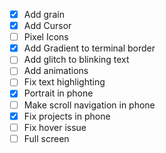 - [x] Add grain
- [x] Add Cursor
- [ ] Pixel Icons
- [x] Add Gradient to terminal border
- [ ] Add glitch to blinking text
- [ ] Add animations
- [ ] Fix text highlighting
- [x] Portrait in phone
- [ ] Make scroll navigation in phone
- [x] Fix projects in phone
- [ ] Fix hover issue
- [ ] Full screen